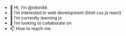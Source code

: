 - 👋 Hi, I’m @nikinikk
- 👀 I’m interested in web development (html css js react)
- 🌱 I’m currently learning js
- 💞️ I’m looking to collaborate on 
- 📫 How to reach me 

<!---
nikinikk/nikinikk is a ✨ special ✨ repository because its `README.md` (this file) appears on your GitHub profile.
You can click the Preview link to take a look at your changes.
--->
